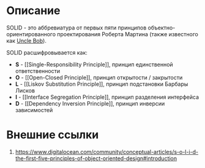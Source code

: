 # Описание

SOLID - это аббревиатура от первых пяти принципов объектно-ориентированного проектирования Роберта Мартина (также известного как [Uncle Bob](https://en.wikipedia.org/wiki/Robert_C._Martin)).

SOLID расшифровывается как:
- **S** - [[Single-Responsibility Principle]], принцип единственной ответственности
- **O** - [[Open-Closed Principle]], принцип открытости / закрытости
- **L** - [[Liskov Substitution Principle]], принцип подстановки Барбары Лисков
- **I** - [[Interface Segregation Principle]], принцип разделения интерфейса
- **D** - [[Dependency Inversion Principle]], принцип инверсии зависимостей

# Внешние ссылки

1) https://www.digitalocean.com/community/conceptual-articles/s-o-l-i-d-the-first-five-principles-of-object-oriented-design#introduction